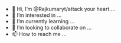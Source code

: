 - 👋 Hi, I’m @Rajkumaryt/attack your heart....
- 👀 I’m interested in ...
- 🌱 I’m currently learning ...
- 💞️ I’m looking to collaborate on ...
- 📫 How to reach me ...

<!---
Rajkumaryt attacks your heart/Rajkumaryt attacks your heart is a ✨ special ✨ repository because its `README.md` (this file) appears on your GitHub profile.
You can click the Preview link to take a look at your changes.
--->
